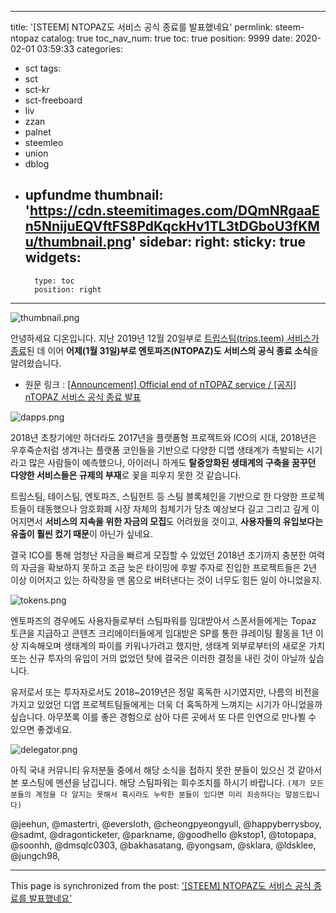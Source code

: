 
---
title: '[STEEM] NTOPAZ도 서비스 공식 종료를 발표했네요'
permlink: steem-ntopaz
catalog: true
toc_nav_num: true
toc: true
position: 9999
date: 2020-02-01 03:59:33
categories:
- sct
tags:
- sct
- sct-kr
- sct-freeboard
- liv
- zzan
- palnet
- steemleo
- union
- dblog
- upfundme
thumbnail: 'https://cdn.steemitimages.com/DQmNRgaaEn5NnijuEQVftFS8PdKqckHv1TL3tDGboU3fKMu/thumbnail.png'
sidebar:
    right:
        sticky: true
widgets:
    -
        type: toc
        position: right
---


![thumbnail.png](https://cdn.steemitimages.com/DQmNRgaaEn5NnijuEQVftFS8PdKqckHv1TL3tDGboU3fKMu/thumbnail.png)

안녕하세요 디온입니다. 지난 2019년 12월 20일부로 [트립스팀(trips.teem) 서비스가 종료](https://steemit.com/tripsteem/@snackplus/73j2vm)된 데 이어 **어제(1월 31일)부로 엔토파즈(NTOPAZ)도 서비스의 공식 종료 소식**을 알려왔습니다.

- 원문 링크 : [[Announcement] Official end of nTOPAZ service / [공지] nTOPAZ 서비스 공식 종료 발표](https://steemit.com/ntopaz/@ntopaz/announcement-official-end-of-ntopaz-service-ntopaz)

![dapps.png](https://cdn.steemitimages.com/DQmRxddHntqCVgvjDRbnZsE2AB4vgpDSXsckwA39RcLLvtR/dapps.png)

2018년 초창기에만 하더라도 2017년을 플랫폼형 프로젝트와 ICO의 시대, 2018년은 우후죽순처럼 생겨나는 플랫폼 코인들을 기반으로 다양한 디앱 생태계가 촉발되는 시기라고 많은 사람들이 예측했으나, 아이러니 하게도 **탈중앙화된 생태계의 구축을 꿈꾸던 다양한 서비스들은 규제의 부재**로 꽃을 피우지 못한 것 같습니다.

트립스팀, 테이스팀, 엔토파즈, 스팀헌트 등 스팀 블록체인을 기반으로 한 다양한 프로젝트들이 태동했으나 암호화폐 시장 자체의 침체기가 당초 예상보다 길고 그리고 깊게 이어지면서 **서비스의 지속을 위한 자금의 모집**도 어려웠을 것이고, **사용자들의 유입보다는 유출이 훨씬 컸기 때문**이 아닌가 싶네요.

결국 ICO를 통해 엄청난 자금을 빠르게 모집할 수 있었던 2018년 초기까지 충분한 여력의 자금을 확보하지 못하고 조금 늦은 타이밍에 후발 주자로 진입한 프로젝트들은 2년 이상 이어지고 있는 하락장을 맨 몸으로 버텨낸다는 것이 너무도 힘든 일이 아니었을지.

![tokens.png](https://cdn.steemitimages.com/DQmYcxDEUfkMeXWfNhKjFc2uCKzWtBK7TwaHimdXjSDKR5r/tokens.png)

엔토파즈의 경우에도 사용자들로부터 스팀파워를 임대받아서 스폰서들에게는 Topaz 토큰을 지급하고 콘텐츠 크리에이터들에게 임대받은 SP를 통한 큐레이팅 활동을 1년 이상 지속해오며 생태계의 파이를 키워나가려고 했지만, 생태계 외부로부터의 새로운 가치 또는 신규 투자의 유입이 거의 없었던 탓에 결국은 이러한 결정을 내린 것이 아닐까 싶습니다.

유저로서 또는 투자자로서도 2018~2019년은 정말 혹독한 시기였지만, 나름의 비전을 가지고 있었던 디앱 프로젝트팀들에게는 더욱 더 혹독하게 느껴지는 시기가 아니었을까 싶습니다. 아무쪼록 이를 좋은 경험으로 삼아 다른 곳에서 또 다른 인연으로 만나뵐 수 있으면 좋겠네요.



![delegator.png](https://cdn.steemitimages.com/DQmVqHWH7Rqrw6QhKR5AxWU86gFWhVxjVEXC8KQ4qYpqfNd/delegator.png)

아직 국내 커뮤니티 유저분들 중에서 해당 소식을 접하지 못한 분들이 있으신 것 같아서 본 포스팅에 멘션을 남깁니다. 해당 스팀파워는 회수조치를 하시기 바랍니다. `(제가 모든 분들의 계정을 다 알지는 못해서 혹시라도 누락한 분들이 있다면 미리 죄송하다는 말씀드립니다)`

@jeehun, @mastertri, @eversloth, @cheongpyeongyull, @happyberrysboy, @sadmt, @dragonticketer, @parkname, @goodhello @kstop1, @totopapa, @soonhh, @dmsqlc0303, @bakhasatang, @yongsam, @sklara, @ldsklee, @jungch98,

- - -

This page is synchronized from the post: ['[STEEM] NTOPAZ도 서비스 공식 종료를 발표했네요'](https://steemit.com/@donekim/steem-ntopaz)
